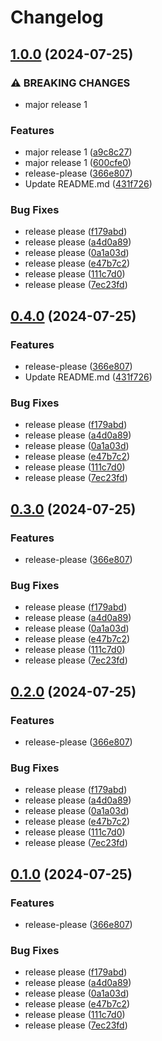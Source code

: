 # Changelog

## [1.0.0](https://github.com/vdbe/test/compare/v0.4.0...v1.0.0) (2024-07-25)


### ⚠ BREAKING CHANGES

* major release 1

### Features

* major release 1 ([a9c8c27](https://github.com/vdbe/test/commit/a9c8c2780ea704b0ebd9c1e44e350e52043f6eae))
* major release 1 ([600cfe0](https://github.com/vdbe/test/commit/600cfe03a968a328889f0d779e42a38b0a564c34))
* release-please ([366e807](https://github.com/vdbe/test/commit/366e80729ee706bf48126876110ebc907cc6b8cd))
* Update README.md ([431f726](https://github.com/vdbe/test/commit/431f726921381e0600085fbced0fb7d316b9d9ca))


### Bug Fixes

* release please ([f179abd](https://github.com/vdbe/test/commit/f179abdf1523a9632ce637dfd314dd0c000a92a0))
* release please ([a4d0a89](https://github.com/vdbe/test/commit/a4d0a89e4554e9017d2a51e3e868a62c8f2583be))
* release please ([0a1a03d](https://github.com/vdbe/test/commit/0a1a03d902abe49545b1c68bc57c80f79dce24d4))
* release please ([e47b7c2](https://github.com/vdbe/test/commit/e47b7c2f1954cd558c9e36d9e66d316983bec568))
* release please ([111c7d0](https://github.com/vdbe/test/commit/111c7d0ab9060acfa110d30e9b73f4c63ebc0ca9))
* release please ([7ec23fd](https://github.com/vdbe/test/commit/7ec23fda76db027bdb91f80db41421a94cbf5d07))

## [0.4.0](https://github.com/vdbe/test/compare/v0.3.0...v0.4.0) (2024-07-25)


### Features

* release-please ([366e807](https://github.com/vdbe/test/commit/366e80729ee706bf48126876110ebc907cc6b8cd))
* Update README.md ([431f726](https://github.com/vdbe/test/commit/431f726921381e0600085fbced0fb7d316b9d9ca))


### Bug Fixes

* release please ([f179abd](https://github.com/vdbe/test/commit/f179abdf1523a9632ce637dfd314dd0c000a92a0))
* release please ([a4d0a89](https://github.com/vdbe/test/commit/a4d0a89e4554e9017d2a51e3e868a62c8f2583be))
* release please ([0a1a03d](https://github.com/vdbe/test/commit/0a1a03d902abe49545b1c68bc57c80f79dce24d4))
* release please ([e47b7c2](https://github.com/vdbe/test/commit/e47b7c2f1954cd558c9e36d9e66d316983bec568))
* release please ([111c7d0](https://github.com/vdbe/test/commit/111c7d0ab9060acfa110d30e9b73f4c63ebc0ca9))
* release please ([7ec23fd](https://github.com/vdbe/test/commit/7ec23fda76db027bdb91f80db41421a94cbf5d07))

## [0.3.0](https://github.com/vdbe/test/compare/v0.2.0...v0.3.0) (2024-07-25)


### Features

* release-please ([366e807](https://github.com/vdbe/test/commit/366e80729ee706bf48126876110ebc907cc6b8cd))


### Bug Fixes

* release please ([f179abd](https://github.com/vdbe/test/commit/f179abdf1523a9632ce637dfd314dd0c000a92a0))
* release please ([a4d0a89](https://github.com/vdbe/test/commit/a4d0a89e4554e9017d2a51e3e868a62c8f2583be))
* release please ([0a1a03d](https://github.com/vdbe/test/commit/0a1a03d902abe49545b1c68bc57c80f79dce24d4))
* release please ([e47b7c2](https://github.com/vdbe/test/commit/e47b7c2f1954cd558c9e36d9e66d316983bec568))
* release please ([111c7d0](https://github.com/vdbe/test/commit/111c7d0ab9060acfa110d30e9b73f4c63ebc0ca9))
* release please ([7ec23fd](https://github.com/vdbe/test/commit/7ec23fda76db027bdb91f80db41421a94cbf5d07))

## [0.2.0](https://github.com/vdbe/test/compare/v0.1.0...v0.2.0) (2024-07-25)


### Features

* release-please ([366e807](https://github.com/vdbe/test/commit/366e80729ee706bf48126876110ebc907cc6b8cd))


### Bug Fixes

* release please ([f179abd](https://github.com/vdbe/test/commit/f179abdf1523a9632ce637dfd314dd0c000a92a0))
* release please ([a4d0a89](https://github.com/vdbe/test/commit/a4d0a89e4554e9017d2a51e3e868a62c8f2583be))
* release please ([0a1a03d](https://github.com/vdbe/test/commit/0a1a03d902abe49545b1c68bc57c80f79dce24d4))
* release please ([e47b7c2](https://github.com/vdbe/test/commit/e47b7c2f1954cd558c9e36d9e66d316983bec568))
* release please ([111c7d0](https://github.com/vdbe/test/commit/111c7d0ab9060acfa110d30e9b73f4c63ebc0ca9))
* release please ([7ec23fd](https://github.com/vdbe/test/commit/7ec23fda76db027bdb91f80db41421a94cbf5d07))

## [0.1.0](https://github.com/vdbe/test/compare/v0.0.1...v0.1.0) (2024-07-25)


### Features

* release-please ([366e807](https://github.com/vdbe/test/commit/366e80729ee706bf48126876110ebc907cc6b8cd))


### Bug Fixes

* release please ([f179abd](https://github.com/vdbe/test/commit/f179abdf1523a9632ce637dfd314dd0c000a92a0))
* release please ([a4d0a89](https://github.com/vdbe/test/commit/a4d0a89e4554e9017d2a51e3e868a62c8f2583be))
* release please ([0a1a03d](https://github.com/vdbe/test/commit/0a1a03d902abe49545b1c68bc57c80f79dce24d4))
* release please ([e47b7c2](https://github.com/vdbe/test/commit/e47b7c2f1954cd558c9e36d9e66d316983bec568))
* release please ([111c7d0](https://github.com/vdbe/test/commit/111c7d0ab9060acfa110d30e9b73f4c63ebc0ca9))
* release please ([7ec23fd](https://github.com/vdbe/test/commit/7ec23fda76db027bdb91f80db41421a94cbf5d07))
